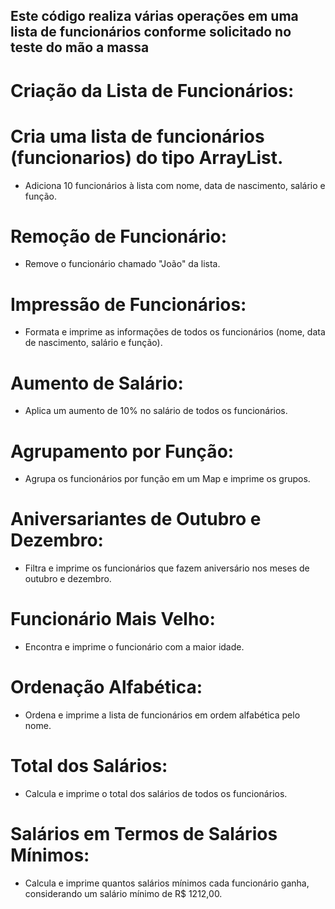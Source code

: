 ## Este código realiza várias operações em uma lista de funcionários conforme solicitado no teste do mão a massa


# Criação da Lista de Funcionários:

# Cria uma lista de funcionários (funcionarios) do tipo ArrayList.
- Adiciona 10 funcionários à lista com nome, data de nascimento, salário e função.
# Remoção de Funcionário:
- Remove o funcionário chamado "João" da lista.
# Impressão de Funcionários:
- Formata e imprime as informações de todos os funcionários (nome, data de nascimento, salário e função).
# Aumento de Salário:
- Aplica um aumento de 10% no salário de todos os funcionários.
# Agrupamento por Função:
- Agrupa os funcionários por função em um Map e imprime os grupos.
# Aniversariantes de Outubro e Dezembro:
- Filtra e imprime os funcionários que fazem aniversário nos meses de outubro e dezembro.
# Funcionário Mais Velho:
- Encontra e imprime o funcionário com a maior idade.
# Ordenação Alfabética:
- Ordena e imprime a lista de funcionários em ordem alfabética pelo nome.
# Total dos Salários:
- Calcula e imprime o total dos salários de todos os funcionários.
# Salários em Termos de Salários Mínimos:
- Calcula e imprime quantos salários mínimos cada funcionário ganha, considerando um salário mínimo de R$ 1212,00.
